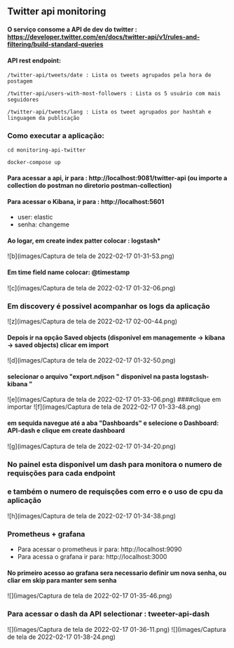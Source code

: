## Twitter api monitoring

#### O serviço consome a API de dev do twitter : https://developer.twitter.com/en/docs/twitter-api/v1/rules-and-filtering/build-standard-queries

#### API rest endpoint:

```
/twitter-api/tweets/date : Lista os tweets agrupados pela hora de postagem
```


```
/twitter-api/users-with-most-followers : Lista os 5 usuário com mais seguidores
```


```
/twitter-api/tweets/lang : Lista os tweet agrupados por hashtah e linguagem da publicação
```

### Como executar a aplicação:

```
cd monitoring-api-twitter
```

```
docker-compose up
```
#### Para acessar a api, ir para : http://localhost:9081/twitter-api (ou importe a collection do postman no diretorio postman-collection)

#### Para acessar o Kibana, ir para : http://localhost:5601
* user: elastic
* senha: changeme

#### Ao logar, em create index patter colocar : logstash*
![b](images/Captura de tela de 2022-02-17 01-31-53.png)

#### Em time field name colocar: @timestamp
![c](images/Captura de tela de 2022-02-17 01-32-06.png)

### Em discovery é possivel acompanhar os logs da aplicação
![z](images/Captura de tela de 2022-02-17 02-00-44.png)
#### Depois ir na opção Saved objects (disponivel em managemente -> kibana -> saved objects) clicar em import
![d](images/Captura de tela de 2022-02-17 01-32-50.png)
#### selecionar o arquivo "export.ndjson " disponivel na pasta logstash-kibana "
![e](images/Captura de tela de 2022-02-17 01-33-06.png)
####clique em importar
![f](images/Captura de tela de 2022-02-17 01-33-48.png)
#### em sequida navegue até a aba "Dashboards" e selecione o Dashboard: API-dash e clique em create dashboard
![g](images/Captura de tela de 2022-02-17 01-34-20.png)

### No painel esta disponivel um dash para monitora o numero de requisções para cada endpoint
### e também o numero de requisções com erro e o uso de cpu da aplicação
![h](images/Captura de tela de 2022-02-17 01-34-38.png)

### Prometheus + grafana

* Para acessar o prometheus ir para: http://localhost:9090
* Para acessa o grafana ir para: http://localhost:3000
#### No primeiro acesso ao grafana sera necessario definir um nova senha, ou cliar em skip para manter sem senha
![](images/Captura de tela de 2022-02-17 01-35-46.png)
### Para acessar o dash da API selectionar : tweeter-api-dash
![](images/Captura de tela de 2022-02-17 01-36-11.png)
![](images/Captura de tela de 2022-02-17 01-38-24.png)

